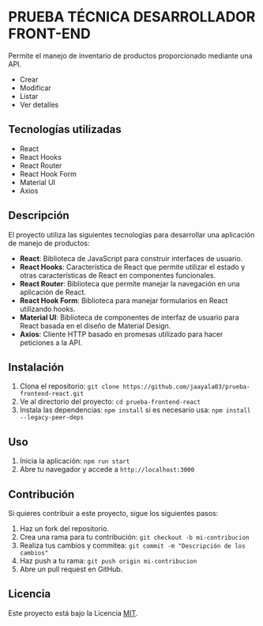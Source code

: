 # PRUEBA TÉCNICA DESARROLLADOR FRONT-END

Permite el manejo de inventario de productos proporcionado mediante una API.

- Crear
- Modificar
- Listar
- Ver detalles

## Tecnologías utilizadas

- React
- React Hooks
- React Router
- React Hook Form
- Material UI
- Axios

## Descripción

El proyecto utiliza las siguientes tecnologías para desarrollar una aplicación de manejo de productos:

- **React**: Biblioteca de JavaScript para construir interfaces de usuario.
- **React Hooks**: Característica de React que permite utilizar el estado y otras características de React en componentes funcionales.
- **React Router**: Biblioteca que permite manejar la navegación en una aplicación de React.
- **React Hook Form**: Biblioteca para manejar formularios en React utilizando hooks.
- **Material UI**: Biblioteca de componentes de interfaz de usuario para React basada en el diseño de Material Design.
- **Axios**: Cliente HTTP basado en promesas utilizado para hacer peticiones a la API.

## Instalación

1. Clona el repositorio: `git clone https://github.com/jaayala03/prueba-frontend-react.git`
2. Ve al directorio del proyecto: `cd prueba-frontend-react`
3. Instala las dependencias: `npm install` si es necesario usa: `npm install --legacy-peer-deps`

## Uso

1. Inicia la aplicación: `npm run start`
2. Abre tu navegador y accede a `http://localhost:3000`

## Contribución

Si quieres contribuir a este proyecto, sigue los siguientes pasos:

1. Haz un fork del repositorio.
2. Crea una rama para tu contribución: `git checkout -b mi-contribucion`
3. Realiza tus cambios y commitea: `git commit -m "Descripción de los cambios"`
4. Haz push a tu rama: `git push origin mi-contribucion`
5. Abre un pull request en GitHub.

## Licencia

Este proyecto está bajo la Licencia [MIT](https://opensource.org/licenses/MIT).